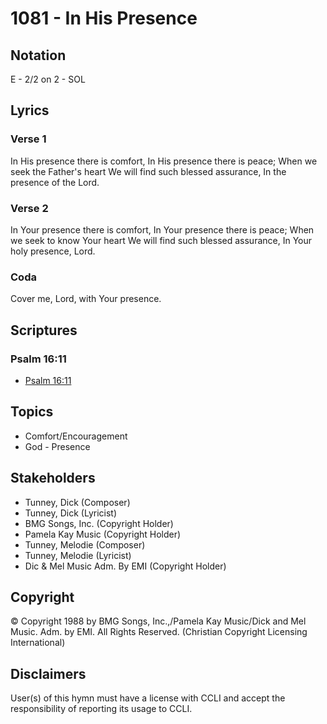 # 1081 - In His Presence

## Notation

E - 2/2 on 2 - SOL

## Lyrics

### Verse 1

In His presence there is comfort, In His presence there is peace; When we seek the Father's heart We will find such blessed assurance, In the presence of the Lord.

### Verse 2

In Your presence there is comfort, In Your presence there is peace; When we seek to know Your heart We will find such blessed assurance, In Your holy presence, Lord.

### Coda

Cover me, Lord, with Your presence.


## Scriptures

### Psalm 16:11

- [Psalm 16:11](https://www.biblegateway.com/passage/?search=Psalm%2016%3A11)


## Topics

- Comfort/Encouragement
- God - Presence

## Stakeholders

- Tunney, Dick (Composer)
- Tunney, Dick (Lyricist)
- BMG Songs, Inc. (Copyright Holder)
- Pamela Kay Music (Copyright Holder)
- Tunney, Melodie (Composer)
- Tunney, Melodie (Lyricist)
- Dic & Mel Music Adm. By EMI (Copyright Holder)

## Copyright

© Copyright 1988 by BMG Songs, Inc.,/Pamela Kay Music/Dick and Mel Music. Adm. by EMI.  All Rights Reserved.
(Christian Copyright Licensing International)

## Disclaimers

User(s) of this hymn must have a license with CCLI and accept the responsibility of reporting its usage to CCLI.

